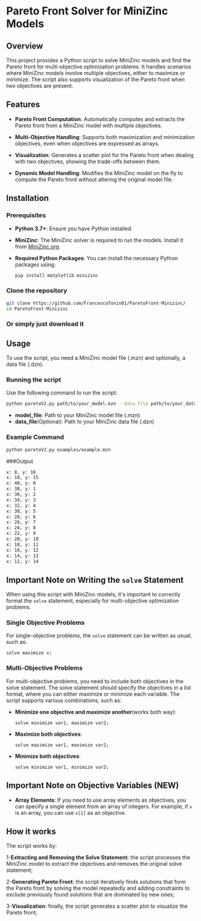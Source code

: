 # Pareto Front Solver for MiniZinc Models

## Overview

This project provides a Python script to solve MiniZinc models and find the Pareto front for multi-objective optimization problems. It handles scenarios where MiniZinc models involve multiple objectives, either to maximize or minimize. The script also supports visualization of the Pareto front when two objectives are present.

## Features

- **Pareto Front Computation**: Automatically computes and extracts the Pareto front from a MiniZinc model with multiple objectives.
 
- **Multi-Objective Handling**: Supports both maximization and minimization objectives, even when objectives are expressed as arrays.
 
- **Visualization**: Generates a scatter plot for the Pareto front when dealing with two objectives, showing the trade-offs between them.
 
- **Dynamic Model Handling**: Modifies the MiniZinc model on the fly to compute the Pareto front without altering the original model file.

## Installation

### Prerequisites

- **Python 3.7+**: Ensure you have Python installed.
- **MiniZinc**: The MiniZinc solver is required to run the models. Install it from [MiniZinc.org](https://www.minizinc.org/).
- **Required Python Packages**: You can install the necessary Python packages using:

  ```sh
  pip install matplotlib minizinc

### Clone the repository

  ```sh
  git clone https://github.com/FrancescoTonin01/ParetoFront-Minizinc/
  cd ParetoFront-Minizinc
  ```

### Or simply just download it

## Usage

To use the script, you need a MiniZinc model file (.mzn) and optionally, a data file (.dzn).

### Running the script

Use the following command to run the script:

  ```sh
  python paretoV2.py path/to/your_model.mzn --data_file path/to/your_data.dzn
  ```

- **model_file**: Path to your MiniZinc model file (.mzn)
- **data_file**(Optional): Path to your MiniZinc data file (.dzn)

### Example Command

  ```sh
  python paretoV2.py examples/example.mzn
  ```

###Output

  ```sh
  x: 8, y: 16
  x: 10, y: 15
  x: 40, y: 0
  x: 38, y: 1
  x: 36, y: 2
  x: 34, y: 3
  x: 32, y: 4
  x: 30, y: 5
  x: 28, y: 6
  x: 26, y: 7
  x: 24, y: 8
  x: 22, y: 9
  x: 20, y: 10
  x: 18, y: 11
  x: 16, y: 12
  x: 14, y: 13
  x: 12, y: 14
```

## Important Note on Writing the `solve` Statement

When using this script with MiniZinc models, it's important to correctly format the `solve` statement, especially for multi-objective optimization problems.

### Single Objective Problems

For single-objective problems, the `solve` statement can be written as usual, such as:

  ```minizinc
  solve maximize x;
  ```

### Multi-Objective Problems

For multi-objective problems, you need to include both objectives in the solve statement. The solve statement should specify the objectives in a list format, where you can either maximize or minimize each variable. The script supports various combinations, such as:

- **Minimize one objective and maximize another**(works both way):

    ```minizinc
    solve minimize var1, maximize var2;
    ```
    
- **Maximize both objectives**:

    ```minizinc
    solve maximize var1, maximize var2;
    ```
    
- **Minimize both objectives**:

    ```minizinc
    solve minimize var1, minimize var2;
    ```

## Important Note on Objective Variables (NEW)

- **Array Elements**: If you need to use array elements as objectives, you can specify a single element from an array of integers. For example, if `x` is an array, you can use `x[1]` as an objective.

## How it works

The script works by:

1-**Extracting and Removing the Solve Statement**: the script processes the MiniZinc model to extract the objectives and removes the original solve statement;

2-**Generating Pareto Front**: the script iteratively finds solutions that form the Pareto front by solving the model repeatedly and adding constraints to exclude previously found solutions that are dominated by new ones;

3-**Visualization**: finally, the script generates a scatter plot to visualize the Pareto front;


